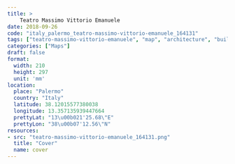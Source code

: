 ```yaml
---
title: > 
    Teatro Massimo Vittorio Emanuele
date: 2018-09-26
code: "italy_palermo_teatro-massimo-vittorio-emanuele_164131"
tags: ["teatro-massimo-vittorio-emanuele", "map", "architecture", "buildings", "Palermo", "Italy"]
categories: ["Maps"]
draft: false
format:
  width: 210
  height: 297
  unit: 'mm'
location:
  place: "Palermo"
  country: "Italy"
  latitude: 38.12015577380038
  longitude: 13.357135939447664
  prettyLat: "13\u00b021'25.68\"E"
  prettyLon: "38\u00b07'12.56\"N"
resources:
- src: "teatro-massimo-vittorio-emanuele_164131.png"
  title: "Cover"
  name: cover
---
```

